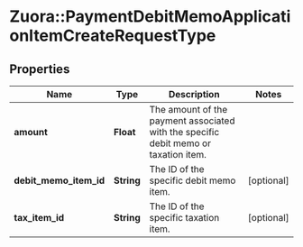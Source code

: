 # Zuora::PaymentDebitMemoApplicationItemCreateRequestType

## Properties
Name | Type | Description | Notes
------------ | ------------- | ------------- | -------------
**amount** | **Float** | The amount of the payment associated with the specific debit memo or taxation item.  | 
**debit_memo_item_id** | **String** | The ID of the specific debit memo item.  | [optional] 
**tax_item_id** | **String** | The ID of the specific taxation item.  | [optional] 


